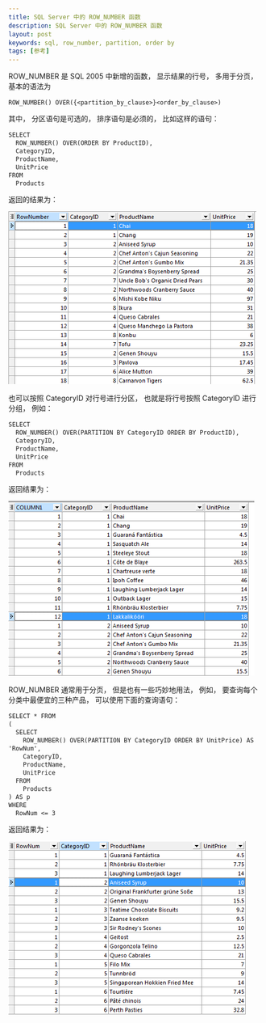 ```yaml
---
title: SQL Server 中的 ROW_NUMBER 函数
description: SQL Server 中的 ROW_NUMBER 函数
layout: post
keywords: sql, row_number, partition, order by
tags: [参考]
---
```


ROW_NUMBER 是 SQL 2005 中新增的函数， 显示结果的行号， 多用于分页， 基本的语法为

    ROW_NUMBER() OVER({<partition_by_clause>}<order_by_clause>)

其中， 分区语句是可选的， 排序语句是必须的， 比如这样的语句：

    SELECT
      ROW_NUMBER() OVER(ORDER BY ProductID),
      CategoryID,
      ProductName,
      UnitPrice
    FROM
      Products

返回的结果为：

![ROW_NUMBER](/assets/post-images/row-number1.png)

也可以按照 CategoryID 对行号进行分区， 也就是将行号按照 CategoryID 进行分组， 例如：

    SELECT
      ROW_NUMBER() OVER(PARTITION BY CategoryID ORDER BY ProductID),
      CategoryID,
      ProductName,
      UnitPrice
    FROM
      Products

返回结果为：

![ROW_NUMBER](/assets/post-images/row-number2.png)

ROW_NUMBER 通常用于分页， 但是也有一些巧妙地用法， 例如， 要查询每个分类中最便宜的三种产品， 可以使用下面的查询语句：

    SELECT * FROM
    (
      SELECT
        ROW_NUMBER() OVER(PARTITION BY CategoryID ORDER BY UnitPrice) AS 'RowNum',
        CategoryID,
        ProductName,
        UnitPrice
      FROM
        Products
    ) AS p
    WHERE
      RowNum <= 3

返回结果为：

![ROW_NUMBER](/assets/post-images/row-number3.png)
